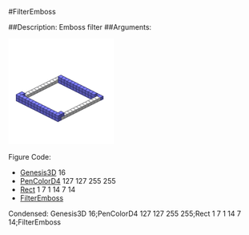 #FilterEmboss

##Description: Emboss filter
##Arguments: 

![](FilterEmboss-Iso.png)

Figure Code:
- [Genesis3D](Genesis3D.md) 16
- [PenColorD4](PenColorD4.md) 127 127 255 255
- [Rect](Rect.md) 1 7 1 14 7 14
- [FilterEmboss](FilterEmboss.md)

Condensed: Genesis3D 16;PenColorD4 127 127 255 255;Rect 1 7 1 14 7 14;FilterEmboss

